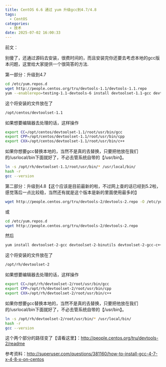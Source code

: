 ```yaml
---
title: CentOS 6.6 通过 yum 升级gcc到4.7/4.8
tags:
  - CentOS
categories:
  - 技术
date: 2025-07-02 16:00:33
---
```


前文：

别傻了，还通过源码去安装，很费时间的，而且安装完你还要去考虑本地的gcc版本问题，这里给大家提供一个很简答的方法.

第一部分：升级到4.7

```bash
cd /etc/yum.repos.d
wget http://people.centos.org/tru/devtools-1.1/devtools-1.1.repo 
yum --enablerepo=testing-1.1-devtools-6 install devtoolset-1.1-gcc devtoolset-1.1-gcc-c++
```

这个将安装的文件放在了

```bash
/opt/centos/devtoolset-1.1
```

如果想要编辑器去处理的话，这样操作

```bash
export CC=/opt/centos/devtoolset-1.1/root/usr/bin/gcc  
export CPP=/opt/centos/devtoolset-1.1/root/usr/bin/cpp
export CXX=/opt/centos/devtoolset-1.1/root/usr/bin/c++
```

如果你想要gcc替换本地的，当然不是真的去替换，只要把他放在我们的/usrlocal/bin下面就好了，不必去管系统自带的【/usr/bin】。

```bash
ln -s /opt/rh/devtoolset-1.1/root/usr/bin/* /usr/local/bin/
hash -r
gcc --version
```

第二部分：升级到4.8【这个应该是目前最新的啦，不过网上查的话已经到5.2啦，感觉落后一点比较稳，当然还有就是这个版本是新的里面使用最多的】

```bash
wget http://people.centos.org/tru/devtools-2/devtools-2.repo -O /etc/yum.repos.d/devtools-2.repo
```

或

```bash
cd /etc/yum.repos.d
wget http://people.centos.org/tru/devtools-2/devtools-2.repo
```

然后

```bash
yum install devtoolset-2-gcc devtoolset-2-binutils devtoolset-2-gcc-c++
```

这个将安装的文件放在了

```bash
/opt/rh/devtoolset-2
```

如果想要编辑器去处理的话，这样操作

```bash
export CC=/opt/rh/devtoolset-2/root/usr/bin/gcc  
export CPP=/opt/rh/devtoolset-2/root/usr/bin/cpp
export CXX=/opt/rh/devtoolset-2/root/usr/bin/c++
```

如果你想要gcc替换本地的，当然不是真的去替换，只要把他放在我们的/usrlocal/bin下面就好了，不必去管系统自带的【/usr/bin】。

```bash
ln -s /opt/rh/devtoolset-2/root/usr/bin/* /usr/local/bin/
hash -r
gcc --version
```

这个两个部分的路径变了【请看这里】：http://people.centos.org/tru/devtools-2/readme

参考资料：http://superuser.com/questions/381160/how-to-install-gcc-4-7-x-4-8-x-on-centos

